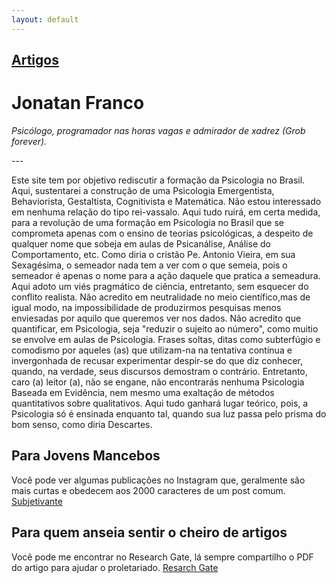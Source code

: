 ```yaml
---
layout: default
---
```


[Artigos](/artigos)
---

<div class = "text-center" markdown = "1">

# Jonatan Franco
*Psicólogo, programador nas horas vagas e admirador de xadrez (Grob forever).*

</div>
---

Este site tem por objetivo rediscutir a formação da Psicologia no Brasil. Aqui, sustentarei a construção de uma Psicologia Emergentista, Behaviorista, Gestaltista, Cognitivista e Matemática. Não estou interessado em nenhuma relação do tipo rei-vassalo. Aqui tudo ruirá, em certa medida, para a revolução de uma formação em Psicologia no Brasil que se comprometa apenas com o ensino de teorias psicológicas, a despeito de qualquer nome que sobeja em aulas de Psicanálise, Análise do Comportamento, etc. Como diria o cristão Pe. Antonio Vieira, em sua Sexagésima, o semeador nada tem a ver com o que semeia, pois o semeador é apenas o nome para a ação daquele que pratica a semeadura. Aqui adoto um viés pragmático de ciência, entretanto, sem esquecer do conflito realista. Não acredito em neutralidade no meio científico,mas de igual modo, na impossibilidade de produzirmos pesquisas menos enviesadas por aquilo que queremos ver nos dados. Não acredito que quantificar, em Psicologia, seja "reduzir o sujeito ao número", como muitio se envolve em aulas de Psicologia. Frases soltas, ditas como subterfúgio e comodismo por aqueles (as) que utilizam-na na tentativa contínua e invergonhada de recusar experimentar despir-se do que diz conhecer, quando, na verdade, seus discursos demostram o contrário. Entretanto, caro (a) leitor (a), não se engane, não encontrarás nenhuma Psicologia Baseada em Evidência, nem mesmo uma exaltação de métodos quantitativos sobre qualitativos. Aqui tudo ganhará lugar teórico, pois, a Psicologia só é ensinada enquanto tal, quando sua luz passa pelo prisma do bom senso, como diria Descartes.


## Para Jovens Mancebos
Você pode ver algumas publicações no Instagram que, geralmente são mais curtas e obedecem aos 2000 caracteres de um post comum.
[Subjetivante](https://www.instagram.com/subjetivante)

## Para quem anseia sentir o cheiro de artigos
Você pode me encontrar no Research Gate, lá sempre compartilho o PDF do artigo para ajudar o proletariado. 
[Resarch Gate](https://www.researchgate.net/profile/Jonatan-Franco?ev=hdr_xprf)
